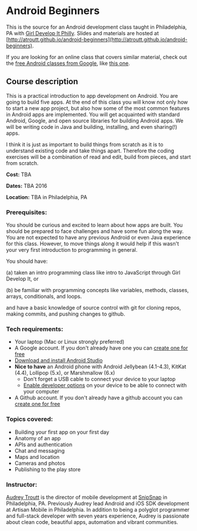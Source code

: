 # Android Beginners

This is the source for an Android development class taught in Philadelphia, PA with [Girl Develop It Philly](http://www.meetup.com/Girl-Develop-It-Philadelphia/). Slides and materials are hosted at [http://atroutt.github.io/android-beginners](http://atroutt.github.io/android-beginners).

If you are looking for an online class that covers similar material, check out the [free Android classes from Google](http://developer.android.com/training/index.html), like [this one](https://www.udacity.com/course/developing-android-apps--ud853).

## Course description

This is a practical introduction to app development on Android. You are going to build five apps. At the end of this class you will know not only how to start a new app project, but also how some of the most common features in Android apps are implemented. You will get acquainted with standard Android, Google, and open source libraries for building Android apps. We will be writing code in Java and building, installing, and even sharing(!) apps.

I think it is just as important to build things from scratch as it is to understand existing code and take things apart. Therefore the coding exercises will be a combination of read and edit, build from pieces, and start from scratch.

**Cost:** TBA

**Dates:** TBA 2016

**Location:** TBA in Philadelphia, PA

### Prerequisites:

You should be curious and excited to learn about how apps are built. You should be prepared to face challenges and have some fun along the way. You are not expected to have any previous Android or even Java experience for this class. However, to move things along it would help if this wasn't your very first introduction to programming in general.

You should have:

(a) taken an intro programming class like intro to JavaScript through Girl Develop It, or

(b) be familiar with programming concepts like variables, methods, classes, arrays, conditionals, and loops.

and have a basic knowledge of source control with git for cloning repos, making commits, and pushing changes to github.

### Tech requirements:

 - Your laptop (Mac or Linux strongly preferred)
 - A Google account. If you don't already have one you can [create one for free](https://accounts.google.com/signup)
 - [Download and install Android Studio](http://developer.android.com/sdk/index.html)
 - **Nice to have** an Android phone with Android Jellybean (4.1-4.3), KitKat (4.4), Lollipop (5.x), or Marshmallow (6.x)
    - Don't forget a USB cable to connect your device to your laptop
    - [Enable developer options](http://www.androidauthority.com/enable-developer-options-569223/) on your device to be able to connect with your computer
 - A Github account. If you don't already have a github account you can [create one for free](https://github.com/personal)

### Topics covered:

 - Building your first app on your first day
 - Anatomy of an app
 - APIs and authentication
 - Chat and messaging
 - Maps and location
 - Cameras and photos
 - Publishing to the play store

### Instructor:

[Audrey Troutt](http://audreytroutt.com/) is the director of mobile development at [SnipSnap](http://snipsnap.it) in Philadelphia, PA. Previously Audrey lead Android and iOS SDK development at Artisan Mobile in Philadelphia. In addition to being a polyglot programmer and full-stack developer with seven years experience, Audrey is passionate about clean code, beautiful apps, automation and vibrant communities.

